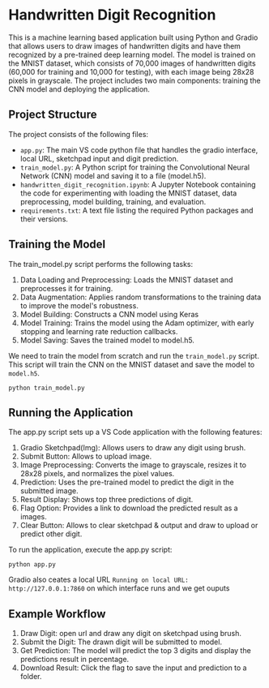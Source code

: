 # Handwritten Digit Recognition

This is a machine learning based application built using Python and Gradio that allows users to draw images of handwritten digits and have them recognized by a pre-trained deep learning model. The model is trained on the MNIST dataset, which consists of 70,000 images of handwritten digits (60,000 for training and 10,000 for testing), with each image being 28x28 pixels in grayscale. The project includes two main components: training the CNN model and deploying the application.

## Project Structure

The project consists of the following files:

- `app.py`: The main VS code python file that handles the gradio interface, local URL, sketchpad input and digit prediction.
- `train_model.py`: A Python script for training the Convolutional Neural Network (CNN) model and saving it to a file (model.h5).
- `handwritten_digit_recognition.ipynb`: A Jupyter Notebook containing the code for experimenting with loading the MNIST dataset, data preprocessing, model building, training, and evaluation.
- `requirements.txt`: A text file listing the required Python packages and their versions.

## Training the Model
The train_model.py script performs the following tasks:

1. Data Loading and Preprocessing: Loads the MNIST dataset and preprocesses it for training.
2. Data Augmentation: Applies random transformations to the training data to improve the model's robustness.
3. Model Building: Constructs a CNN model using Keras 
4. Model Training: Trains the model using the Adam optimizer, with early stopping and learning rate reduction callbacks.
5. Model Saving: Saves the trained model to model.h5.

We need to train the model from scratch and run the `train_model.py` script. This script will train the CNN on the MNIST dataset and save the model to `model.h5`.
```
python train_model.py

```

## Running the Application

The app.py script sets up a VS Code application with the following features:
1. Gradio Sketchpad(Img): Allows users to draw any digit using brush.
2. Submit Button: Allows to upload image.
3. Image Preprocessing: Converts the image to grayscale, resizes it to 28x28 pixels, and normalizes the pixel values.
4. Prediction: Uses the pre-trained model to predict the digit in the submitted image.
5. Result Display: Shows top three predictions of digit.
6. Flag Option: Provides a link to download the predicted result as a images.
7. Clear Button: Allows to clear sketchpad & output and draw to upload or predict other digit.

To run the application, execute the app.py script:
```
python app.py

```

Gradio also ceates a local URL `Running on local URL:  http://127.0.0.1:7860` on which interface runs and we get ouputs

## Example Workflow
1. Draw Digit: open url and draw any digit on sketchpad using brush.
2. Submit the Digit: The drawn digit will be submitted to model.
3. Get Prediction: The model will predict the top 3 digits and display the predictions result in percentage.
4. Download Result: Click the flag to save the input and prediction to a folder.
